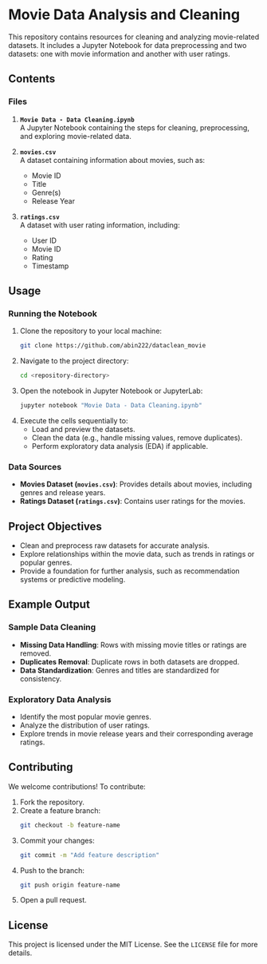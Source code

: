 # Movie Data Analysis and Cleaning

This repository contains resources for cleaning and analyzing movie-related datasets. It includes a Jupyter Notebook for data preprocessing and two datasets: one with movie information and another with user ratings.

## Contents

### Files
1. **`Movie Data - Data Cleaning.ipynb`**  
   A Jupyter Notebook containing the steps for cleaning, preprocessing, and exploring movie-related data.

2. **`movies.csv`**  
   A dataset containing information about movies, such as:
   - Movie ID
   - Title
   - Genre(s)
   - Release Year

3. **`ratings.csv`**  
   A dataset with user rating information, including:
   - User ID
   - Movie ID
   - Rating
   - Timestamp

## Usage

### Running the Notebook
1. Clone the repository to your local machine:
   ```bash
   git clone https://github.com/abin222/dataclean_movie
   ```
2. Navigate to the project directory:
   ```bash
   cd <repository-directory>
   ```
3. Open the notebook in Jupyter Notebook or JupyterLab:
   ```bash
   jupyter notebook "Movie Data - Data Cleaning.ipynb"
   ```
4. Execute the cells sequentially to:
   - Load and preview the datasets.
   - Clean the data (e.g., handle missing values, remove duplicates).
   - Perform exploratory data analysis (EDA) if applicable.

### Data Sources
- **Movies Dataset (`movies.csv`)**: Provides details about movies, including genres and release years.
- **Ratings Dataset (`ratings.csv`)**: Contains user ratings for the movies.

## Project Objectives
- Clean and preprocess raw datasets for accurate analysis.
- Explore relationships within the movie data, such as trends in ratings or popular genres.
- Provide a foundation for further analysis, such as recommendation systems or predictive modeling.

## Example Output

### Sample Data Cleaning
- **Missing Data Handling**: Rows with missing movie titles or ratings are removed.
- **Duplicates Removal**: Duplicate rows in both datasets are dropped.
- **Data Standardization**: Genres and titles are standardized for consistency.

### Exploratory Data Analysis
- Identify the most popular movie genres.
- Analyze the distribution of user ratings.
- Explore trends in movie release years and their corresponding average ratings.

## Contributing
We welcome contributions! To contribute:
1. Fork the repository.
2. Create a feature branch:
   ```bash
   git checkout -b feature-name
   ```
3. Commit your changes:
   ```bash
   git commit -m "Add feature description"
   ```
4. Push to the branch:
   ```bash
   git push origin feature-name
   ```
5. Open a pull request.

## License
This project is licensed under the MIT License. See the `LICENSE` file for more details.
```
